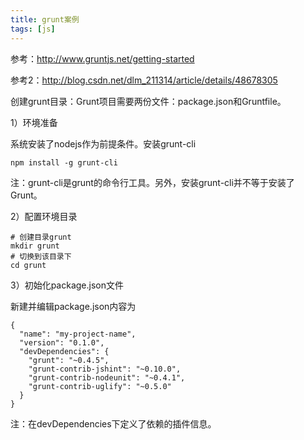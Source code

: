 ```yaml
---
title: grunt案例
tags: [js]
---
```


参考：http://www.gruntjs.net/getting-started

参考2：http://blog.csdn.net/dlm_211314/article/details/48678305

创建grunt目录：Grunt项目需要两份文件：package.json和Gruntfile。

1）环境准备

系统安装了nodejs作为前提条件。安装grunt-cli

```
npm install -g grunt-cli
```

注：grunt-cli是grunt的命令行工具。另外，安装grunt-cli并不等于安装了Grunt。

2）配置环境目录

```
# 创建目录grunt
mkdir grunt
# 切换到该目录下
cd grunt
```

3）初始化package.json文件

新建并编辑package.json内容为

```
{
  "name": "my-project-name",
  "version": "0.1.0",
  "devDependencies": {
    "grunt": "~0.4.5",
    "grunt-contrib-jshint": "~0.10.0",
    "grunt-contrib-nodeunit": "~0.4.1",
    "grunt-contrib-uglify": "~0.5.0"
  }
}
```

注：在devDependencies下定义了依赖的插件信息。